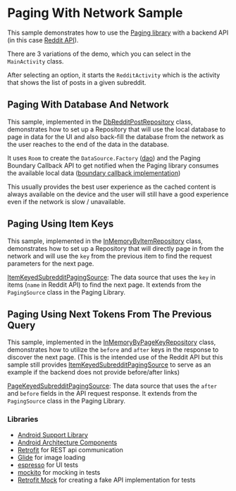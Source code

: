 # Paging With Network Sample

This sample demonstrates how to use the [Paging library](https://developer.android.com/topic/libraries/architecture/paging)
with a backend API (in this case [Reddit API][8]).

There are 3 variations of the demo, which you can select in the `MainActivity` class.

After selecting an option, it starts the `RedditActivity` which is the activity that
shows the list of posts in a given subreddit.

## Paging With Database And Network
This sample, implemented in the [DbRedditPostRepository][1] class, demonstrates how to set up
a Repository that will use the local database to page in data for the UI and also back-fill
the database from the network as the user reaches to the end of the data in the database.

It uses `Room` to create the `DataSource.Factory` ([dao][3]) and the Paging Boundary Callback
API to get notified when the Paging library consumes the available local data ([boundary callback
implementation][4])

This usually provides the best user experience as the cached content is always available
on the device and the user will still have a good experience even if the network is slow /
unavailable.

## Paging Using Item Keys
This sample, implemented in the [InMemoryByItemRepository][2] class, demonstrates how to
set up a Repository that will directly page in from the network and will use the `key` from
the previous item to find the request parameters for the next page.

[ItemKeyedSubredditPagingSource][5]: The data source that uses the `key` in items
(`name` in Reddit API) to find the next page. It extends from the `PagingSource` class
in the Paging Library.

## Paging Using Next Tokens From The Previous Query
This sample, implemented in the [InMemoryByPageKeyRepository][6] class, demonstrates how to
utilize the `before` and `after` keys in the response to discover the next page. (This is
the intended use of the Reddit API but this sample still provides
[ItemKeyedSubredditPagingSource][5] to serve as an example if the backend does not provide
before/after links)

[PageKeyedSubredditPagingSource][7]: The data source that uses the `after` and `before` fields
in the API request response. It extends from the `PagingSource` class in the Paging Library.


### Libraries
* [Android Support Library][support-lib]
* [Android Architecture Components][arch]
* [Retrofit][retrofit] for REST api communication
* [Glide][glide] for image loading
* [espresso][espresso] for UI tests
* [mockito][mockito] for mocking in tests
* [Retrofit Mock][retrofit-mock] for creating a fake API implementation for tests

[1]: app/src/main/java/com/android/example/paging/pagingwithnetwork/reddit/repository/inDb/DbRedditPostRepository.kt
[2]: app/src/main/java/com/android/example/paging/pagingwithnetwork/reddit/repository/inMemory/byItem/InMemoryByItemRepository.kt
[3]: app/src/main/java/com/android/example/paging/pagingwithnetwork/reddit/db/RedditPostDao.kt
[4]: app/src/main/java/com/android/example/paging/pagingwithnetwork/reddit/repository/inDb/SubredditBoundaryCallback.kt
[5]: app/src/main/java/com/android/example/paging/pagingwithnetwork/reddit/repository/inMemory/byItem/ItemKeyedSubredditPagingSource.kt
[6]: app/src/main/java/com/android/example/paging/pagingwithnetwork/reddit/repository/inMemory/byPage/InMemoryByPageKeyRepository.kt
[7]: app/src/main/java/com/android/example/paging/pagingwithnetwork/reddit/repository/inMemory/byPage/PageKeyedSubredditPagingSource.kt
[8]: https://www.reddit.com/dev/api/#listings
[mockwebserver]: https://github.com/square/okhttp/tree/master/mockwebserver
[support-lib]: https://developer.android.com/topic/libraries/support-library/index.html
[arch]: https://developer.android.com/arch
[espresso]: https://google.github.io/android-testing-support-library/docs/espresso/
[retrofit]: http://square.github.io/retrofit
[glide]: https://github.com/bumptech/glide
[mockito]: http://site.mockito.org
[retrofit-mock]: https://github.com/square/retrofit/tree/master/retrofit-mock